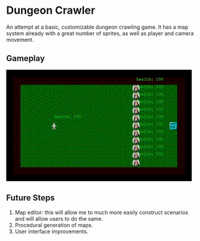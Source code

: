 # Dungeon Crawler

An attempt at a basic, customizable dungeon crawling game. It has a map system
already with a great number of sprites, as well as player and camera movement.

## Gameplay

![Gameplay](/gameplay.gif)

## Future Steps

1. Map editor: this will allow me to much more easily construct scenarios and
   will allow users to do the same.
2. Procedural generation of maps.
3. User interface improvements.
